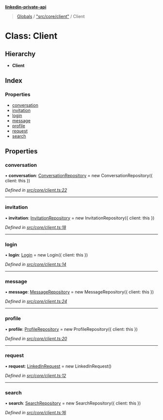 **[linkedin-private-api](../README.md)**

> [Globals](../globals.md) / ["src/core/client"](../modules/_src_core_client_.md) / Client

# Class: Client

## Hierarchy

* **Client**

## Index

### Properties

* [conversation](_src_core_client_.client.md#conversation)
* [invitation](_src_core_client_.client.md#invitation)
* [login](_src_core_client_.client.md#login)
* [message](_src_core_client_.client.md#message)
* [profile](_src_core_client_.client.md#profile)
* [request](_src_core_client_.client.md#request)
* [search](_src_core_client_.client.md#search)

## Properties

### conversation

•  **conversation**: [ConversationRepository](_src_repositories_conversation_repository_.conversationrepository.md) = new ConversationRepository({ client: this })

*Defined in [src/core/client.ts:22](https://github.com/elieobeid7/linkedin-private-api/blob/d9248d2/src/core/client.ts#L22)*

___

### invitation

•  **invitation**: [InvitationRepository](_src_repositories_invitation_repository_.invitationrepository.md) = new InvitationRepository({ client: this })

*Defined in [src/core/client.ts:18](https://github.com/elieobeid7/linkedin-private-api/blob/d9248d2/src/core/client.ts#L18)*

___

### login

•  **login**: [Login](_src_core_login_.login.md) = new Login({ client: this })

*Defined in [src/core/client.ts:14](https://github.com/elieobeid7/linkedin-private-api/blob/d9248d2/src/core/client.ts#L14)*

___

### message

•  **message**: [MessageRepository](_src_repositories_message_repository_.messagerepository.md) = new MessageRepository({ client: this })

*Defined in [src/core/client.ts:24](https://github.com/elieobeid7/linkedin-private-api/blob/d9248d2/src/core/client.ts#L24)*

___

### profile

•  **profile**: [ProfileRepository](_src_repositories_profile_repository_.profilerepository.md) = new ProfileRepository({ client: this })

*Defined in [src/core/client.ts:20](https://github.com/elieobeid7/linkedin-private-api/blob/d9248d2/src/core/client.ts#L20)*

___

### request

•  **request**: [LinkedInRequest](_src_core_linkedin_request_.linkedinrequest.md) = new LinkedInRequest()

*Defined in [src/core/client.ts:12](https://github.com/elieobeid7/linkedin-private-api/blob/d9248d2/src/core/client.ts#L12)*

___

### search

•  **search**: [SearchRepository](_src_repositories_search_repository_.searchrepository.md) = new SearchRepository({ client: this })

*Defined in [src/core/client.ts:16](https://github.com/elieobeid7/linkedin-private-api/blob/d9248d2/src/core/client.ts#L16)*
